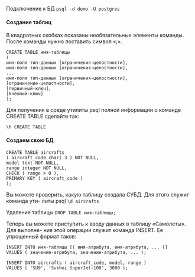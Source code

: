 Подключение к БД
`psql -d demo -U postgres`

#### Создание таблиц
В квадратных скобках показаны необязательные элементы команды. После команды
нужно поставить символ «;».
```
CREATE TABLE имя-таблицы
(
имя-поля тип-данных [ограничения-целостности],
имя-поля тип-данных [ограничения-целостности],
...
имя-поля тип-данных [ограничения-целостности],
[ограничение-целостности],
[первичный-ключ],
[внешний-ключ]
);
```

Для получения в среде утилиты psql полной информации о команде CREATE TABLE
сделайте так:
```
\h CREATE TABLE
```
#### Создаем свою БД
```
CREATE TABLE aircrafts
( aircraft_code char( 3 ) NOT NULL,
model text NOT NULL,
range integer NOT NULL,
CHECK ( range > 0 ),
PRIMARY KEY ( aircraft_code )
);
```

Вы можете проверить, какую таблицу создала СУБД. Для этого служит команда ути-
литы psql
`\d aircrafts`

Удаление таблицы
`DROP TABLE имя-таблицы;`

Теперь вы можете приступить к вводу данных в таблицу «Самолеты». Для выполне-
ния этой операции служит команда INSERT. Ее упрощенный формат таков:
```
INSERT INTO имя-таблицы [( имя-атрибута, имя-атрибута, ... )]
VALUES ( значение-атрибута, значение-атрибута, ... );
```

```
INSERT INTO aircrafts ( aircraft_code, model, range )
VALUES ( 'SU9', 'Sukhoi SuperJet-100', 3000 );
```